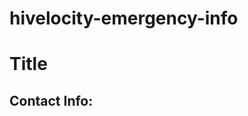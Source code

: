 # hivelocity-emergency-info
<!DOCTYPE html>
<html lang="en">
<body>
    <h1>Title</h1>
    <h2>Contact Info:</h2>
</body>
</html>
